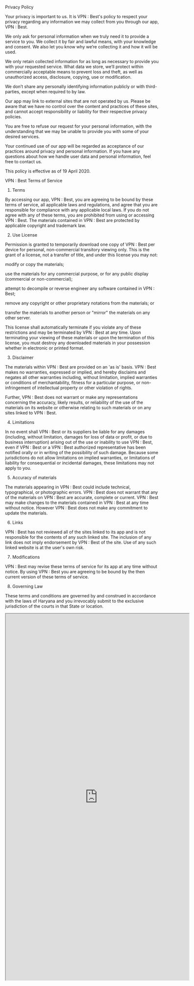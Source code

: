 <!DOCTYPE html>
<html>
<body>

Privacy Policy

Your privacy is important to us. It is VPN : Best's policy to respect your privacy regarding any information we may collect from you through our app, VPN : Best.

We only ask for personal information when we truly need it to provide a service to you. We collect it by fair and lawful means, with your knowledge and consent. We also let you know why we’re collecting it and how it will be used.

We only retain collected information for as long as necessary to provide you with your requested service. What data we store, we’ll protect within commercially acceptable means to prevent loss and theft, as well as unauthorized access, disclosure, copying, use or modification.

We don’t share any personally identifying information publicly or with third-parties, except when required to by law.

Our app may link to external sites that are not operated by us. Please be aware that we have no control over the content and practices of these sites, and cannot accept responsibility or liability for their respective privacy policies.

You are free to refuse our request for your personal information, with the understanding that we may be unable to provide you with some of your desired services.

Your continued use of our app will be regarded as acceptance of our practices around privacy and personal information. If you have any questions about how we handle user data and personal information, feel free to contact us.

This policy is effective as of 19 April 2020.







VPN : Best Terms of Service

1. Terms

By accessing our app, VPN : Best, you are agreeing to be bound by these terms of service, all applicable laws and regulations, and agree that you are responsible for compliance with any applicable local laws. If you do not agree with any of these terms, you are prohibited from using or accessing VPN : Best. The materials contained in VPN : Best are protected by applicable copyright and trademark law.



2. Use License





Permission is granted to temporarily download one copy of VPN : Best per device for personal, non-commercial transitory viewing only. This is the grant of a license, not a transfer of title, and under this license you may not:



modify or copy the materials;

use the materials for any commercial purpose, or for any public display (commercial or non-commercial);

attempt to decompile or reverse engineer any software contained in VPN : Best;

remove any copyright or other proprietary notations from the materials; or

transfer the materials to another person or "mirror" the materials on any other server.





This license shall automatically terminate if you violate any of these restrictions and may be terminated by VPN : Best at any time. Upon terminating your viewing of these materials or upon the termination of this license, you must destroy any downloaded materials in your possession whether in electronic or printed format.



3. Disclaimer



The materials within VPN : Best are provided on an 'as is' basis. VPN : Best makes no warranties, expressed or implied, and hereby disclaims and negates all other warranties including, without limitation, implied warranties or conditions of merchantability, fitness for a particular purpose, or non-infringement of intellectual property or other violation of rights.

Further, VPN : Best does not warrant or make any representations concerning the accuracy, likely results, or reliability of the use of the materials on its website or otherwise relating to such materials or on any sites linked to VPN : Best.



4. Limitations

In no event shall VPN : Best or its suppliers be liable for any damages (including, without limitation, damages for loss of data or profit, or due to business interruption) arising out of the use or inability to use VPN : Best, even if VPN : Best or a VPN : Best authorized representative has been notified orally or in writing of the possibility of such damage. Because some jurisdictions do not allow limitations on implied warranties, or limitations of liability for consequential or incidental damages, these limitations may not apply to you.



5. Accuracy of materials

The materials appearing in VPN : Best could include technical, typographical, or photographic errors. VPN : Best does not warrant that any of the materials on VPN : Best are accurate, complete or current. VPN : Best may make changes to the materials contained in VPN : Best at any time without notice. However VPN : Best does not make any commitment to update the materials.



6. Links

VPN : Best has not reviewed all of the sites linked to its app and is not responsible for the contents of any such linked site. The inclusion of any link does not imply endorsement by VPN : Best of the site. Use of any such linked website is at the user's own risk.



7. Modifications

VPN : Best may revise these terms of service for its app at any time without notice. By using VPN : Best you are agreeing to be bound by the then current version of these terms of service.



8. Governing Law

These terms and conditions are governed by and construed in accordance with the laws of Haryana and you irrevocably submit to the exclusive jurisdiction of the courts in that State or location.



<iframe src="https://aryansbtloe.github.io/aryansbtloe.com/" title="" width = 600 , height = 1200>
</iframe>

</body>
</html>
